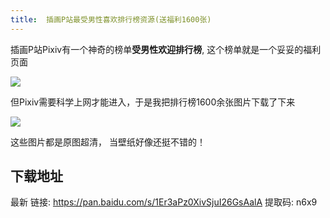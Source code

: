 ```yaml
---
title:  插画P站最受男性喜欢排行榜资源(送福利1600张)
---
```



插画P站Pixiv有一个神奇的榜单**受男性欢迎排行榜**,  这个榜单就是一个妥妥的福利页面

![](https://www.v2fy.com/asset/pix000005/p.png)

但Pixiv需要科学上网才能进入，于是我把排行榜1600余张图片下载了下来

![](https://www.v2fy.com/asset/pix000005/pixiv-fu.gif)

这些图片都是原图超清， 当壁纸好像还挺不错的！

## 下载地址

最新 链接: https://pan.baidu.com/s/1Er3aPz0XivSjuI26GsAalA 提取码: n6x9 

